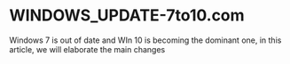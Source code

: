 # WINDOWS_UPDATE-7to10.com
Windows 7 is out of date and WIn 10 is becoming the dominant one, in this article, we will elaborate the main changes
